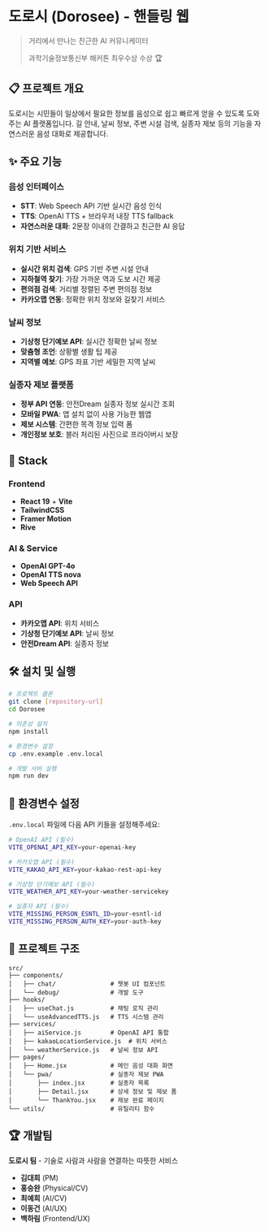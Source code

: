 # 도로시 (Dorosee) - 핸들링 웹

> 거리에서 만나는 친근한 AI 커뮤니케이터
>
> 과학기술정보통신부 해커톤 최우수상 수상 🏆

## 📋 프로젝트 개요

도로시는 시민들이 일상에서 필요한 정보를 음성으로 쉽고 빠르게 얻을 수 있도록 도와주는 AI 플랫폼입니다. 
길 안내, 날씨 정보, 주변 시설 검색, 실종자 제보 등의 기능을 자연스러운 음성 대화로 제공합니다.

## ✨ 주요 기능

### 음성 인터페이스
- **STT**: Web Speech API 기반 실시간 음성 인식
- **TTS**: OpenAI TTS + 브라우저 내장 TTS fallback
- **자연스러운 대화**: 2문장 이내의 간결하고 친근한 AI 응답

### 위치 기반 서비스
- **실시간 위치 검색**: GPS 기반 주변 시설 안내
- **지하철역 찾기**: 가장 가까운 역과 도보 시간 제공
- **편의점 검색**: 거리별 정렬된 주변 편의점 정보
- **카카오맵 연동**: 정확한 위치 정보와 길찾기 서비스

### 날씨 정보
- **기상청 단기예보 API**: 실시간 정확한 날씨 정보
- **맞춤형 조언**: 상황별 생활 팁 제공
- **지역별 예보**: GPS 좌표 기반 세밀한 지역 날씨

### 실종자 제보 플랫폼
- **정부 API 연동**: 안전Dream 실종자 정보 실시간 조회
- **모바일 PWA**: 앱 설치 없이 사용 가능한 웹앱
- **제보 시스템**: 간편한 목격 정보 입력 폼
- **개인정보 보호**: 블러 처리된 사진으로 프라이버시 보장

## 🚀 Stack

### Frontend
- **React 19** + **Vite**
- **TailwindCSS**
- **Framer Motion**
- **Rive**

### AI & Service
- **OpenAI GPT-4o**
- **OpenAI TTS nova**
- **Web Speech API**

### API
- **카카오맵 API**: 위치 서비스
- **기상청 단기예보 API**: 날씨 정보
- **안전Dream API**: 실종자 정보


## 🛠️ 설치 및 실행

```bash
# 프로젝트 클론
git clone [repository-url]
cd Dorosee

# 의존성 설치
npm install

# 환경변수 설정
cp .env.example .env.local

# 개발 서버 실행
npm run dev
```

## 🔑 환경변수 설정

`.env.local` 파일에 다음 API 키들을 설정해주세요:

```bash
# OpenAI API (필수)
VITE_OPENAI_API_KEY=your-openai-key

# 카카오맵 API (필수)
VITE_KAKAO_API_KEY=your-kakao-rest-api-key

# 기상청 단기예보 API (필수)
VITE_WEATHER_API_KEY=your-weather-servicekey

# 실종자 API (필수)
VITE_MISSING_PERSON_ESNTL_ID=your-esntl-id
VITE_MISSING_PERSON_AUTH_KEY=your-auth-key
```

## 📁 프로젝트 구조

```
src/
├── components/
│   ├── chat/               # 챗봇 UI 컴포넌트
│   └── debug/              # 개발 도구
├── hooks/
│   ├── useChat.js          # 채팅 로직 관리
│   └── useAdvancedTTS.js   # TTS 시스템 관리
├── services/
│   ├── aiService.js        # OpenAI API 통합
│   ├── kakaoLocationService.js  # 위치 서비스
│   └── weatherService.js   # 날씨 정보 API
├── pages/
│   ├── Home.jsx            # 메인 음성 대화 화면
│   └── pwa/                # 실종자 제보 PWA
│       ├── index.jsx       # 실종자 목록
│       ├── Detail.jsx      # 상세 정보 및 제보 폼
│       └── ThankYou.jsx    # 제보 완료 페이지
└── utils/                  # 유틸리티 함수
```


## 🏆 개발팀

**도로시 팀** - 기술로 사람과 사람을 연결하는 따뜻한 서비스

- **김대희** (PM)
- **홍승완** (Physical/CV)
- **최예희** (AI/CV)
- **이동건** (AI/UX)
- **백하림** (Frontend/UX)
